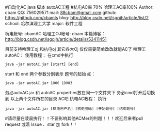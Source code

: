 #自动化AC java 脚本 autoAC工程
#杭电AC率 70%  哈理工AC率100%
	Author: cbam
	QQ: 756029571
	mail: 88cbam@gmail.com
	github: https://github.com/cbamls
	blog: http://blog.csdn.net/lsgqjh/article/list/2
	school: 哈尔滨理工大学
	major: 软件工程
	
杭电帐号: cbamAC
哈理工OJ帐号: cbam
本篇博客： http://blog.csdn.net/lsgqjh/article/details/53411451

目前支持哈理工oj 和杭电oj 其它各大Oj 仅仅需要简单改改就能AC了
哈理工autoAC：
使用教程：
在cmd中执行 
	
	java -jar autoAC.jar [start] [end]
start 和 end 两个参数分别表示 题号的起始
如：
	
	java -jar autoAC.jar 1000 10003

务必autoAC.jar  和  autoAC.properties放在同一个文件夹下
务必cmd打开后切换到 以上两个文件所在的目录
AC吧
杭电AC教程：
执行 

	java -jar autoAC.jar [杭电用户名] [杭电密码] [开始题号] [结束题号]

#请尽量在凌晨执行！！不要影响其他ACMer的判题！！！欢迎后来者pull request 或着 Issue 、star 加 fork！！
